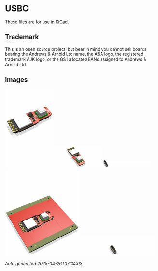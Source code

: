# USBC

These files are for use in [KiCad](https://www.kicad.org).

## Trademark

This is an open source project, but bear in mind you cannot sell boards bearing the Andrews & Arnold Ltd name, the A&A logo, the registered trademark AJK logo, or the GS1 allocated EANs assigned to Andrews & Arnold Ltd.

## Images

<img src='USBC.png' width=32%><img src='USBC-90.png' width=32%><img src='USBC-bottom.png' width=32%>
<img src='USBC-panel.png' width=49%><img src='USBC-panel-bottom.png' width=49%>

*Auto generated 2025-04-26T07:34:03*

